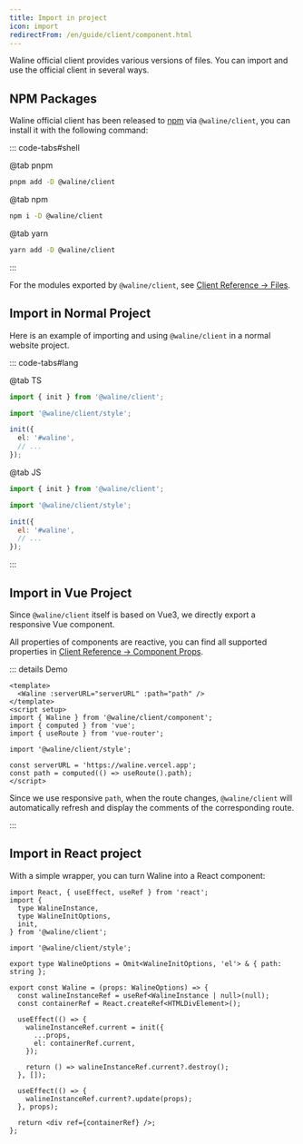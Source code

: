 ```yaml
---
title: Import in project
icon: import
redirectFrom: /en/guide/client/component.html
---
```


Waline official client provides various versions of files. You can import and use the official client in several ways.

<!-- more -->

## NPM Packages

Waline official client has been released to [npm](https://www.npmjs.com/package/@waline/client) via `@waline/client`, you can install it with the following command:

::: code-tabs#shell

@tab pnpm

```bash
pnpm add -D @waline/client
```

@tab npm

```bash
npm i -D @waline/client
```

@tab yarn

```bash
yarn add -D @waline/client
```

:::

For the modules exported by `@waline/client`, see [Client Reference → Files](../../reference/client/file.md).

## Import in Normal Project

Here is an example of importing and using `@waline/client` in a normal website project.

::: code-tabs#lang

@tab TS

```ts
import { init } from '@waline/client';

import '@waline/client/style';

init({
  el: '#waline',
  // ...
});
```

@tab JS

```js
import { init } from '@waline/client';

import '@waline/client/style';

init({
  el: '#waline',
  // ...
});
```

:::

## Import in Vue Project

Since `@waline/client` itself is based on Vue3, we directly export a responsive Vue component.

All properties of components are reactive, you can find all supported properties in [Client Reference → Component Props](../../reference/client/props.md).

::: details Demo

```vue
<template>
  <Waline :serverURL="serverURL" :path="path" />
</template>
<script setup>
import { Waline } from '@waline/client/component';
import { computed } from 'vue';
import { useRoute } from 'vue-router';

import '@waline/client/style';

const serverURL = 'https://waline.vercel.app';
const path = computed(() => useRoute().path);
</script>
```

Since we use responsive `path`, when the route changes, `@waline/client` will automatically refresh and display the comments of the corresponding route.

:::

## Import in React project

With a simple wrapper, you can turn Waline into a React component:

```tsx
import React, { useEffect, useRef } from 'react';
import {
  type WalineInstance,
  type WalineInitOptions,
  init,
} from '@waline/client';

import '@waline/client/style';

export type WalineOptions = Omit<WalineInitOptions, 'el'> & { path: string };

export const Waline = (props: WalineOptions) => {
  const walineInstanceRef = useRef<WalineInstance | null>(null);
  const containerRef = React.createRef<HTMLDivElement>();

  useEffect(() => {
    walineInstanceRef.current = init({
      ...props,
      el: containerRef.current,
    });

    return () => walineInstanceRef.current?.destroy();
  }, []);

  useEffect(() => {
    walineInstanceRef.current?.update(props);
  }, props);

  return <div ref={containerRef} />;
};
```
